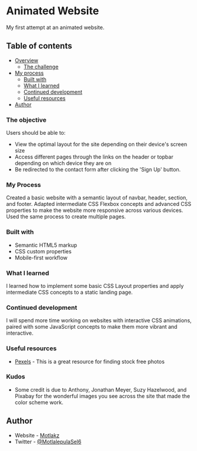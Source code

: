 # Animated Website

My first attempt at an animated website.  

## Table of contents

- [Overview](#overview)
  - [The challenge](#the-challenge)
- [My process](#my-process)
  - [Built with](#built-with)
  - [What I learned](#what-i-learned)
  - [Continued development](#continued-development)
  - [Useful resources](#useful-resources)
- [Author](#author)

### The objective

Users should be able to:

- View the optimal layout for the site depending on their device's screen size
- Access different pages through the links on the header or topbar depending on which device they are on
- Be redirected to the contact form after clicking the 'Sign Up' button.

### My Process

Created a basic website with a semantic layout of navbar, header, section, and footer.
Adapted intermediate CSS Flexbox concepts and advanced CSS properties to make the website more responsive across various devices.
Used the same process to create multiple pages.

### Built with

- Semantic HTML5 markup
- CSS custom properties
- Mobile-first workflow

### What I learned

I learned how to implement some basic CSS Layout properties and apply intermediate CSS concepts to a static landing page.

### Continued development

I will spend more time working on websites with interactive CSS animations, paired with some JavaScript concepts to make them more vibrant and interactive.

### Useful resources

- [Pexels](https://www.pexels.com) - This is a great resource for finding stock free photos

### Kudos

- Some credit is due to Anthony, Jonathan Meyer, Suzy Hazelwood, and Pixabay for the wonderful images you see across the site that made the color scheme work.
## Author

- Website - [Motlakz](https://github.com/Motlakz/)
- Twitter - [@MotlalepulaSel6](https://www.twitter.com/MotlalepulaSel6/)

